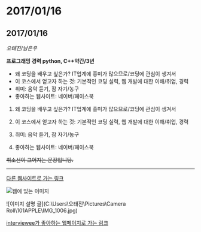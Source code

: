# 2017/01/16
## 2017/01/16

*오태진/남은우*

**프로그래밍 경력 python, C++약간/3년**

+ 왜 코딩을 배우고 싶은가? IT업계에 흥미가 많으므로/코딩에 관심이 생겨서
+ 이 코스에서 얻고자 하는 것: 기본적인 코딩 실력, 웹 개발에 대한 이해/취업, 경력
+ 취미: 음악 듣기, 잠 자기/농구
+ 좋아하는 웹사이트: 네이버/페이스북


1. 왜 코딩을 배우고 싶은가? IT업계에 흥미가 많으므로/코딩에 관심이 생겨서

2. 이 코스에서 얻고자 하는 것: 기본적인 코딩 실력, 웹 개발에 대한 이해/취업, 경력

3. 취미: 음악 듣기, 잠 자기/농구

4. 좋아하는 웹사이트: 네이버/페이스북

~~취소선이 그어지는 문장입니당.~~

---

[다른 웹사이트로 가는 링크](http://www.naver.com)

![웹에 있는 이미지](https://i.imgur.com/ci32WXO.jpg)

![이미지 설명 글](C:\Users\오태진\Pictures\Camera Roll\101APPLE\IMG_1006.jpg)

[interviewee가 좋아하는 웹페이지로 가는 링크](https://www.facebook.com/)
